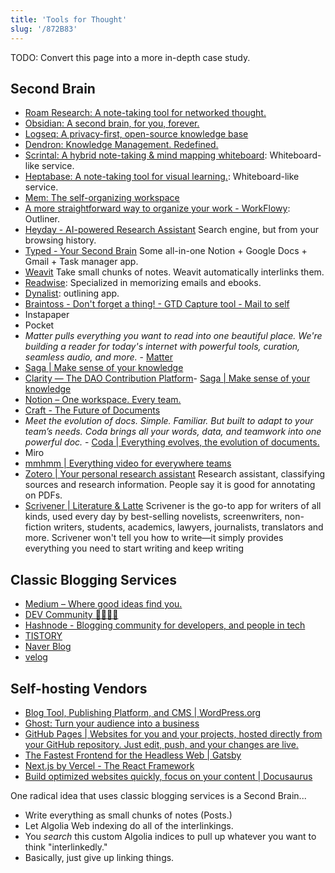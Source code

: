 ```yaml
---
title: 'Tools for Thought'
slug: '/872B83'
---
```


TODO: Convert this page into a more in-depth case study.

## Second Brain
- [Roam Research: A note-taking tool for networked thought.](https://roamresearch.com/)
- [Obsidian: A second brain, for you, forever.](https://obsidian.md/)
- [Logseq: A privacy-first, open-source knowledge base](https://logseq.com/)
- [Dendron: Knowledge Management. Redefined.](https://www.dendron.so/)
- [Scrintal: A hybrid note-taking & mind mapping whiteboard](https://www.scrintal.com/): Whiteboard-like service.
- [Heptabase: A note-taking tool for visual learning.](https://heptabase.com/): Whiteboard-like service.
- [Mem: The self-organizing workspace](https://get.mem.ai/)
- [A more straightforward way to organize your work - WorkFlowy](https://workflowy.com/): Outliner.
- [Heyday - AI-powered Research Assistant](https://heyday.xyz/) Search engine, but from your browsing history.
- [Typed - Your Second Brain](https://typed.do/features) Some all-in-one Notion + Google Docs + Gmail + Task manager app.
- [Weavit](https://www.weavit.ai/) Take small chunks of notes. Weavit automatically interlinks them.
- [Readwise](https://readwise.io/): Specialized in memorizing emails and ebooks.
- [Dynalist](https://dynalist.io/): outlining app.
- [Braintoss - Don't forget a thing! - GTD Capture tool - Mail to self](https://braintoss.com/)
- Instapaper
- Pocket
- _Matter pulls everything you want to read into one beautiful place. We're building a reader for today's internet with powerful tools, curation, seamless audio, and more._ - [Matter](https://hq.getmatter.app/)
- [Saga | Make sense of your knowledge](https://saga.so/)
- [Clarity — The DAO Contribution Platform](https://www.clarity.so/)- [Saga | Make sense of your knowledge](https://saga.so/)
- [Notion – One workspace. Every team.](https://www.notion.so/)
- [Craft - The Future of Documents](https://www.craft.do/)
-  _Meet the evolution of docs. Simple. Familiar. But built to adapt to your team’s needs. Coda brings all your words, data, and teamwork into one powerful doc._ - [Coda | Everything evolves, the evolution of documents.](https://coda.io/)
- Miro
- [mmhmm | Everything video for everywhere teams](https://www.mmhmm.app/home)
- [Zotero | Your personal research assistant](https://www.zotero.org/) Research assistant, classifying sources and research information. People say it is good for annotating on PDFs.
- [Scrivener | Literature & Latte](https://www.literatureandlatte.com/scrivener/overview) Scrivener is the go-to app for writers of all kinds, used every day by best-selling novelists, screenwriters, non-fiction writers, students, academics, lawyers, journalists, translators and more. Scrivener won't tell you how to write—it simply provides everything you need to start writing and keep writing

## Classic Blogging Services

- [Medium – Where good ideas find you.](https://medium.com/)
- [DEV Community 👩‍💻👨‍💻](https://dev.to/)
- [Hashnode - Blogging community for developers, and people in tech](https://hashnode.com/)
- [TISTORY](https://www.tistory.com/)
- [Naver Blog](https://blog.naver.com)
- [velog](https://velog.io/)

## Self-hosting Vendors

- [Blog Tool, Publishing Platform, and CMS | WordPress.org](https://wordpress.org/)
- [Ghost: Turn your audience into a business](https://ghost.org/)
- [GitHub Pages | Websites for you and your projects, hosted directly from your GitHub repository. Just edit, push, and your changes are live.](https://pages.github.com/)
- [The Fastest Frontend for the Headless Web | Gatsby](https://www.gatsbyjs.com/)
- [Next.js by Vercel - The React Framework](https://nextjs.org/)
- [Build optimized websites quickly, focus on your content | Docusaurus](https://docusaurus.io/)

One radical idea that uses classic blogging services is a Second Brain...
- Write everything as small chunks of notes (Posts.)
- Let Algolia Web indexing do all of the interlinkings.
- You *search* this custom Algolia indices to pull up whatever you want to think "interlinkedly."
- Basically, just give up linking things.
